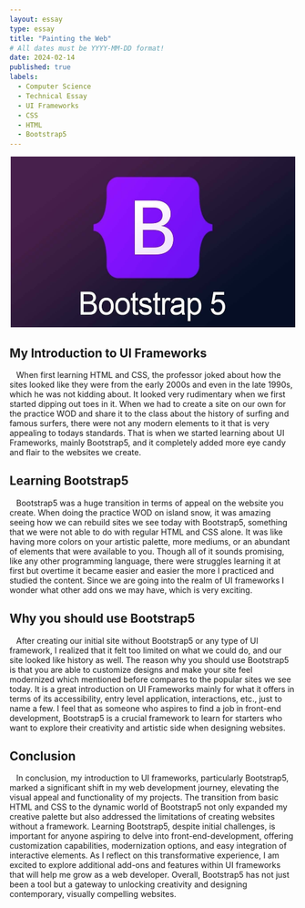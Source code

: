 ```yaml
---
layout: essay
type: essay
title: "Painting the Web"
# All dates must be YYYY-MM-DD format!
date: 2024-02-14
published: true
labels:
  - Computer Science
  - Technical Essay
  - UI Frameworks
  - CSS
  - HTML
  - Bootstrap5
---
```


<div style ="text-align:center">
  <img src="../img/bootstrap5.jpg" alt="Bootstrap5 Image" style="width:500px; height:300px;">
</div>

## My Introduction to UI Frameworks

&nbsp;&nbsp; When first learning HTML and CSS, the professor joked about how the sites looked like they were from the early 2000s and even in the late 1990s, which he was not kidding about. It looked very rudimentary when we first started dipping out toes in it. When we had to create a site on our own for the practice WOD and share it to the class about the history of surfing and famous surfers, there were not any modern elements to it that is very appealing to todays standards. That is when we started learning about UI Frameworks, mainly Bootstrap5, and it completely added more eye candy and flair to the websites we create. 

## Learning Bootstrap5

&nbsp;&nbsp; Bootstrap5 was a huge transition in terms of appeal on the website you create. When doing the practice WOD on island snow, it was amazing seeing how we can rebuild sites we see today with Bootstrap5, something that we were not able to do with regular HTML and CSS alone. It was like having more colors on your artistic palette, more mediums, or an abundant of elements that were available to you. Though all of it sounds promising, like any other programming language, there were struggles learning it at first but overtime it became easier and easier the more I practiced and studied the content. Since we are going into the realm of UI frameworks I wonder what other add ons we may have, which is very exciting.

## Why you should use Bootstrap5

&nbsp;&nbsp; After creating our initial site without Bootstrap5 or any type of UI framework, I realized that it felt too limited on what we could do, and our site looked like history as well. The reason why you should use Bootstrap5 is that you are able to customize designs and make your site feel modernized which mentioned before compares to the popular sites we see today. It is a great introduction on UI Frameworks mainly for what it offers in terms of its accessibility, entry level application, interactions, etc., just to name a few. I feel that as someone who aspires to find a job in front-end development, Bootstrap5 is a crucial framework to learn for starters who want to explore their creativity and artistic side when designing websites.

## Conclusion

&nbsp;&nbsp; In conclusion, my introduction to UI frameworks, particularly Bootstrap5, marked a significant shift in my web development journey, elevating the visual appeal and functionality of my projects. The transition from basic HTML and CSS to the dynamic world of Bootstrap5 not only expanded my creative palette but also addressed the limitations of creating websites without a framework. Learning Bootstrap5, despite initial challenges, is important for anyone aspiring to delve into front-end-development, offering customization capabilities, modernization options, and easy integration of interactive elements. As I reflect on this transformative experience, I am excited to explore additional add-ons and features within UI frameworks that will help me grow as a web developer. Overall, Bootstrap5 has not just been a tool but a gateway to unlocking creativity and designing contemporary, visually compelling websites.